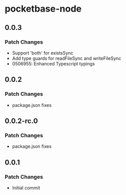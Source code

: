 # pocketbase-node

## 0.0.3

### Patch Changes

- Support 'both' for existsSync
- Add type guards for readFileSync and writeFileSync
- 0506955: Enhanced Typescript typings

## 0.0.2

### Patch Changes

- package.json fixes

## 0.0.2-rc.0

### Patch Changes

- package.json fixes

## 0.0.1

### Patch Changes

- Initial commit
